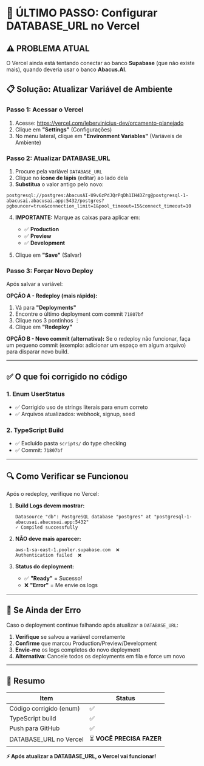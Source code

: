 
# 🎯 ÚLTIMO PASSO: Configurar DATABASE_URL no Vercel

## ⚠️ PROBLEMA ATUAL
O Vercel ainda está tentando conectar ao banco **Supabase** (que não existe mais), quando deveria usar o banco **Abacus.AI**.

## 📋 Solução: Atualizar Variável de Ambiente

### Passo 1: Acessar o Vercel
1. Acesse: https://vercel.com/lebervinicius-dev/orcamento-planejado
2. Clique em **"Settings"** (Configurações)
3. No menu lateral, clique em **"Environment Variables"** (Variáveis de Ambiente)

### Passo 2: Atualizar DATABASE_URL
1. Procure pela variável `DATABASE_URL`
2. Clique no **ícone de lápis** (editar) ao lado dela
3. **Substitua** o valor antigo pelo novo:

```
postgresql://postgres:AbacusAI-U9v6zPdJQrPqDh1IH4DZrg@postgresql-1-abacusai.abacusai.app:5432/postgres?pgbouncer=true&connection_limit=1&pool_timeout=15&connect_timeout=10
```

4. **IMPORTANTE:** Marque as caixas para aplicar em:
   - ✅ **Production**
   - ✅ **Preview**
   - ✅ **Development**

5. Clique em **"Save"** (Salvar)

### Passo 3: Forçar Novo Deploy
Após salvar a variável:

**OPÇÃO A - Redeploy (mais rápido):**
1. Vá para **"Deployments"**
2. Encontre o último deployment com commit `71807bf`
3. Clique nos 3 pontinhos ⋮
4. Clique em **"Redeploy"**

**OPÇÃO B - Novo commit (alternativa):**
Se o redeploy não funcionar, faça um pequeno commit (exemplo: adicionar um espaço em algum arquivo) para disparar novo build.

---

## ✅ O que foi corrigido no código

### 1. **Enum UserStatus**
- ✅ Corrigido uso de strings literais para enum correto
- ✅ Arquivos atualizados: webhook, signup, seed

### 2. **TypeScript Build**
- ✅ Excluído pasta `scripts/` do type checking
- ✅ Commit: `71807bf`

---

## 🔍 Como Verificar se Funcionou

Após o redeploy, verifique no Vercel:

1. **Build Logs devem mostrar:**
   ```
   Datasource "db": PostgreSQL database "postgres" at "postgresql-1-abacusai.abacusai.app:5432"
   ✓ Compiled successfully
   ```

2. **NÃO deve mais aparecer:**
   ```
   aws-1-sa-east-1.pooler.supabase.com  ❌
   Authentication failed  ❌
   ```

3. **Status do deployment:**
   - ✅ **"Ready"** = Sucesso!
   - ❌ **"Error"** = Me envie os logs

---

## 🚨 Se Ainda der Erro

Caso o deployment continue falhando após atualizar a `DATABASE_URL`:

1. **Verifique** se salvou a variável corretamente
2. **Confirme** que marcou Production/Preview/Development
3. **Envie-me** os logs completos do novo deployment
4. **Alternativa**: Cancele todos os deployments em fila e force um novo

---

## 📝 Resumo

| Item | Status |
|------|--------|
| Código corrigido (enum) | ✅ |
| TypeScript build | ✅ |
| Push para GitHub | ✅ |
| DATABASE_URL no Vercel | ⏳ **VOCÊ PRECISA FAZER** |

**⚡ Após atualizar a DATABASE_URL, o Vercel vai funcionar!**
